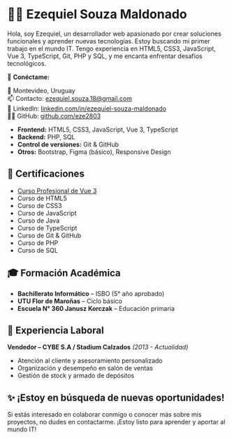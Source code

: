 # 👨‍💻 Ezequiel Souza Maldonado

Hola, soy Ezequiel, un desarrollador web apasionado por crear soluciones funcionales y aprender nuevas tecnologías. Estoy buscando mi primer trabajo en el mundo IT. Tengo experiencia en HTML5, CSS3, JavaScript, Vue 3, TypeScript, Git, PHP y SQL, y me encanta enfrentar desafíos tecnológicos.

🔗 **Conéctame:**

📍 Montevideo, Uruguay  
📫 Contacto: ezequiel.souza.18@gmail.com  
🔗 LinkedIn: [linkedin.com/in/ezequiel-souza-maldonado](https://www.linkedin.com/in/ezequiel-souza-maldonado/)  
👨‍💻 GitHub: [github.com/eze2803](https://github.com/eze2803)


- **Frontend:** HTML5, CSS3, JavaScript, Vue 3, TypeScript
- **Backend:** PHP, SQL
- **Control de versiones:** Git & GitHub
- **Otros:** Bootstrap, Figma (básico), Responsive Design

## 📄 Certificaciones

- [Curso Profesional de Vue 3](https://campus-ademass.com/aut/15162)
- Curso de HTML5
- Curso de CSS3
- Curso de JavaScript
- Curso de Java
- Curso de TypeScript
- Curso de Git & GitHub
- Curso de PHP
- Curso de SQL

## 🎓 Formación Académica

- **Bachillerato Informático** – ISBO (5° año aprobado)
- **UTU Flor de Maroñas** – Ciclo básico
- **Escuela N° 360 Janusz Korczak** – Educación primaria

## 💼 Experiencia Laboral

**Vendedor – CYBE S.A / Stadium Calzados** *(2013 - Actualidad)*  
- Atención al cliente y asesoramiento personalizado  
- Organización y desempeño en salón de ventas  
- Gestión de stock y armado de depósitos

## ✨ ¡Estoy en búsqueda de nuevas oportunidades!  
Si estás interesado en colaborar conmigo o conocer más sobre mis proyectos, no dudes en contactarme. ¡Estoy listo para aprender y aportar al mundo IT!
